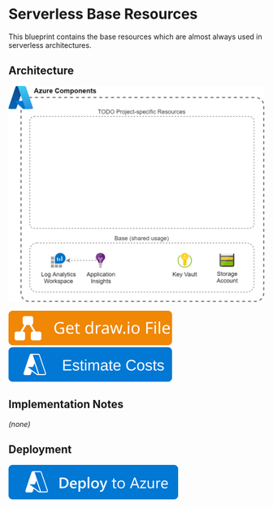 ﻿# Serverless Base Resources
This blueprint contains the base resources which are almost always used in serverless architectures.

## Architecture
![Architecture](./Architecture.png)

[![Get draw.io File](https://github.com/garaio/AzureRecipes/raw/master/Resources/getdrawiobutton.svg?sanitize=true)](./Architecture.drawio)
[![Estimate](https://github.com/garaio/AzureRecipes/raw/master/Resources/estimatebutton.svg?sanitize=true)](https://azure.com/e/993802d45ddb486a8899874642111bbb)

## Implementation Notes
_(none)_

## Deployment
[![Deploy to Azure](https://github.com/garaio/AzureRecipes/raw/master/Resources/deploybutton.svg?sanitize=true)](https://portal.azure.com/#create/Microsoft.Template/uri/https%3A%2F%2Fraw.githubusercontent.com%2Fgaraio%2FAzureRecipes%2Fmaster%2FBlueprints%2Fserverless-base-resources%2Fazuredeploy.bicep)
